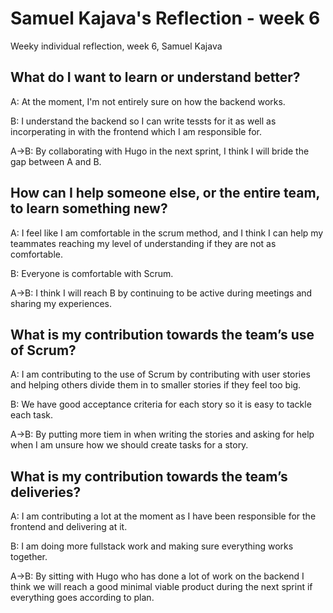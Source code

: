# Samuel Kajava's Reflection - week 6

Weeky individual reflection, week 6, Samuel Kajava

## What do I want to learn or understand better?

A: At the moment, I'm not entirely sure on how the backend works.

B: I understand the backend so I can write tessts for it as well as incorperating in with the frontend which I am responsible for.

A->B: By collaborating with Hugo in the next sprint, I think I will bride the gap between A and B.

## How can I help someone else, or the entire team, to learn something new?

A: I feel like I am comfortable in the scrum method, and I think I can help my teammates reaching my level of understanding if they are not as comfortable.

B: Everyone is comfortable with Scrum.

A->B: I think I will reach B by continuing to be active during meetings and sharing my experiences.

## What is my contribution towards the team’s use of Scrum?

A: I am contributing to the use of Scrum by contributing with user stories and helping others divide them in to smaller stories if they feel too big.

B: We have good acceptance criteria for each story so it is easy to tackle each task.

A->B: By putting more tiem in when writing the stories and asking for help when I am unsure how we should create tasks for a story.

## What is my contribution towards the team’s deliveries?

A: I am contributing a lot at the moment as I have been responsible for the frontend and delivering at it.

B: I am doing more fullstack work and making sure everything works together.

A->B: By sitting with Hugo who has done a lot of work on the backend I think we will reach a good minimal viable product during the next sprint if everything goes according to plan.
